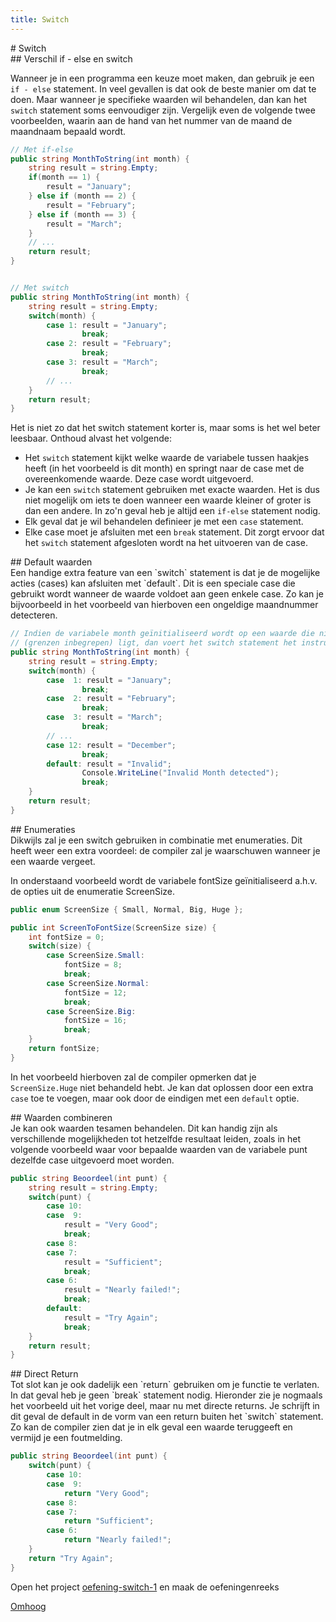 ```yaml
---
title: Switch
---
```

<div class="header1" id="top" markdown = "1"># Switch
</div>

<div class="header2" markdown = "1">## Verschil if - else en switch
</div>

Wanneer je in een programma een keuze moet maken, dan gebruik je een `if - else` statement. In veel gevallen is dat ook de beste manier om dat te doen. Maar wanneer je specifieke waarden wil behandelen, dan kan het `switch` statement soms eenvoudiger zijn. Vergelijk even de volgende twee voorbeelden, waarin aan de hand van het nummer van de maand de maandnaam bepaald wordt.

```csharp
// Met if-else
public string MonthToString(int month) {
    string result = string.Empty;
    if(month == 1) {
        result = "January";
    } else if (month == 2) {
        result = "February";
    } else if (month == 3) {
        result = "March";
    }
    // ...
    return result;
}


// Met switch
public string MonthToString(int month) {
    string result = string.Empty;
    switch(month) {
        case 1: result = "January"; 
                break;
        case 2: result = "February";
                break;
        case 3: result = "March";
                break;
        // ...
    }
    return result;
}
```

Het is niet zo dat het switch statement korter is, maar soms is het wel beter leesbaar. Onthoud alvast het volgende:

- Het `switch` statement kijkt welke waarde de variabele tussen haakjes heeft (in het voorbeeld is dit month) en springt naar de case met de overeenkomende waarde. Deze case wordt uitgevoerd.
- Je kan een `switch` statement gebruiken met exacte waarden. Het is dus niet mogelijk om iets te doen wanneer een waarde kleiner of groter is dan een andere. In zo'n geval heb je altijd een `if-else` statement nodig.
- Elk geval dat je wil behandelen definieer je met een `case` statement.
- Elke case moet je afsluiten met een `break` statement. Dit zorgt ervoor dat het `switch` statement afgesloten wordt na het uitvoeren van de case. 

<div class="header2" markdown = "1">## Default waarden
</div>
Een handige extra feature van een `switch` statement is dat je de mogelijke acties (cases) kan afsluiten met `default`. Dit is een speciale case die gebruikt wordt wanneer de waarde voldoet aan geen enkele case. Zo kan je bijvoorbeeld in het voorbeeld van hierboven een ongeldige maandnummer detecteren.

```csharp
// Indien de variabele month geïnitialiseerd wordt op een waarde die niet tussen 1 en 12 
// (grenzen inbegrepen) ligt, dan voert het switch statement het instructieblok bij default uit.
public string MonthToString(int month) {
    string result = string.Empty;
    switch(month) {
        case  1: result = "January"; 
                break;
        case  2: result = "February";
                break;
        case  3: result = "March";
                break;
        // ...
        case 12: result = "December";
                break;
        default: result = "Invalid";
                Console.WriteLine("Invalid Month detected");
                break;
    }
    return result;
}
```

<div class="header2" markdown = "1">## Enumeraties
</div>
Dikwijls zal je een switch gebruiken in combinatie met enumeraties. Dit heeft weer een extra voordeel: de compiler zal je waarschuwen wanneer je een waarde vergeet.

In onderstaand voorbeeld wordt de variabele fontSize geïnitialiseerd a.h.v. de opties uit de enumeratie ScreenSize.

```csharp
public enum ScreenSize { Small, Normal, Big, Huge };

public int ScreenToFontSize(ScreenSize size) {
    int fontSize = 0;
    switch(size) {
        case ScreenSize.Small:
            fontSize = 8;
            break;
        case ScreenSize.Normal:
            fontSize = 12;
            break;
        case ScreenSize.Big:
            fontSize = 16;
            break;
    }
    return fontSize;
}
```
In het voorbeeld hierboven zal de compiler opmerken dat je `ScreenSize.Huge` niet behandeld hebt. Je kan dat oplossen door een extra `case` toe te voegen, maar ook door de eindigen met een `default` optie.

<div class="header2" markdown = "1">## Waarden combineren
</div>
Je kan ook waarden tesamen behandelen. Dit kan handig zijn als verschillende mogelijkheden tot hetzelfde resultaat leiden, zoals in het volgende voorbeeld waar voor bepaalde waarden van de variabele punt dezelfde case uitgevoerd moet worden.

```csharp
public string Beoordeel(int punt) {
    string result = string.Empty;
    switch(punt) {
        case 10:
        case  9:
            result = "Very Good";
            break;
        case 8:
        case 7:
            result = "Sufficient";
            break;
        case 6:
            result = "Nearly failed!";
            break;
        default:
            result = "Try Again";
            break;
    }
    return result;
}
```

<div class="header2" markdown = "1">## Direct Return
</div>
Tot slot kan je ook dadelijk een `return` gebruiken om je functie te verlaten. In dat geval heb je geen `break` statement nodig. Hieronder zie je nogmaals het voorbeeld uit het vorige deel, maar nu met directe returns. Je schrijft in dit geval de default in de vorm van een return buiten het `switch` statement. Zo kan de compiler zien dat je in elk geval een waarde teruggeeft en vermijd je een foutmelding.

```csharp
public string Beoordeel(int punt) {
    switch(punt) {
        case 10:
        case  9:
            return "Very Good";
        case 8:
        case 7:
            return "Sufficient";
        case 6:
            return "Nearly failed!";
    }
    return "Try Again";
}
```

<div class="note oefening">
    <p>Open het project <a href="https://github.com/sma-it/oefening-switch-1" target="_blank">oefening-switch-1</a> en maak de oefeningenreeks</p>
</div>

<div class="toTop"><a href="#top">Omhoog</a></div>



